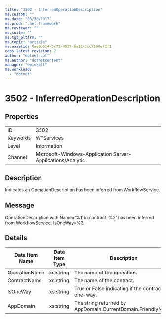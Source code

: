 ```yaml
---
title: "3502 - InferredOperationDescription"
ms.custom: ""
ms.date: "03/30/2017"
ms.prod: ".net-framework"
ms.reviewer: ""
ms.suite: ""
ms.tgt_pltfrm: ""
ms.topic: "article"
ms.assetid: 6aebb614-3c72-4537-ba11-3cc7200ef1f1
caps.latest.revision: 2
author: "dotnet-bot"
ms.author: "dotnetcontent"
manager: "wpickett"
ms.workload: 
  - "dotnet"
---
```

# 3502 - InferredOperationDescription
## Properties  
  
|||  
|-|-|  
|ID|3502|  
|Keywords|WFServices|  
|Level|Information|  
|Channel|Microsoft-Windows-Application Server-Applications/Analytic|  
  
## Description  
 Indicates an OperationDescription has been inferred from WorkflowService.  
  
## Message  
 OperationDescription with Name='%1' in contract '%2' has been inferred from WorkflowService. IsOneWay=%3.  
  
## Details  
  
|Data Item Name|Data Item Type|Description|  
|--------------------|--------------------|-----------------|  
|OperationName|xs:string|The name of the operation.|  
|ContractName|xs:string|The name of the contract.|  
|IsOneWay|xs:string|True or False indicating if the contract is one-way.|  
|AppDomain|xs:string|The string returned by AppDomain.CurrentDomain.FriendlyName.|
